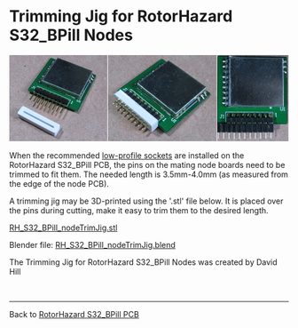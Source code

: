 # Trimming Jig for RotorHazard S32_BPill Nodes

![nodeTrimJig](pic/nodeTrimJig.jpg)

When the recommended [low-profile sockets](headers.md) are installed on the RotorHazard S32_BPill PCB, the pins on the mating node boards need to be trimmed to fit them. The needed length is 3.5mm-4.0mm (as measured from the edge of the node PCB).

A trimming jig may be 3D-printed using the '.stl' file below. It is placed over the pins during cutting, make it easy to trim them to the desired length.

[RH_S32_BPill_nodeTrimJig.stl](files/RH_S32_BPill_nodeTrimJig.stl)

Blender file:  [RH_S32_BPill_nodeTrimJig.blend](files/RH_S32_BPill_nodeTrimJig.blend)

The Trimming Jig for RotorHazard S32_BPill Nodes was created by David Hill

<br>

---------------------------------------

Back to [RotorHazard S32_BPill PCB](README.md)